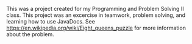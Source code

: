 This was a project created for my Programming and Problem Solving II class. This project was an excercise in teamwork, problem solving, and learning how to use JavaDocs. See https://en.wikipedia.org/wiki/Eight_queens_puzzle for more information about the problem.
